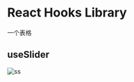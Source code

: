 # React Hooks Library

一个表格

## useSlider

![ss](https://ruoruochen-img-bed.oss-cn-beijing.aliyuncs.com/ss.gif)
